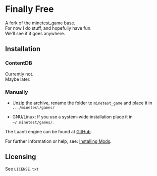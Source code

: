 # Finally Free

A fork of the minetest_game base.  
For now I do stuff, and hopefully have fun.  
We'll see if it goes anywhere.  

## Installation

### ContentDB

Currently not.  
Maybe later.  

### Manually

- Unzip the archive, rename the folder to `minetest_game` and
place it in `.../minetest/games/`

- GNU/Linux: If you use a system-wide installation place it in `~/.minetest/games/`.

The Luanti engine can be found at [GitHub](https://github.com/minetest/minetest).

For further information or help, see: [Installing Mods](https://wiki.luanti.org/Installing_Mods).

## Licensing

See `LICENSE.txt`
